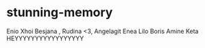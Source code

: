 # stunning-memory
Enio
Xhoi
Besjana
, Rudina <3, 
Angelagit
Enea Lilo
Boris
Amine Keta
HEYYYYYYYYYYYYYYYYY